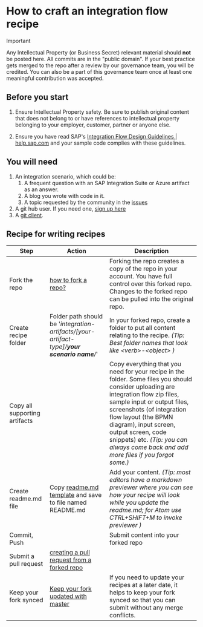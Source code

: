 # How to craft an integration flow recipe

> [!IMPORTANT]
> Any Intellectual Property (or Business Secret) relevant material should __**not**__ be posted here. All commits are in the "public domain". If your best practice gets merged to the repo after a review by our governance team, you will be credited. You can also be a part of this governance team once at least one meaningful contribution was accepted.

## Before you start

1. Ensure Intellectual Property safety. Be sure to publish original content that does not belong to or have references to intellectual property belonging to your employer, customer, partner or anyone else.

1. Ensure you have read SAP's [Integration Flow Design Guidelines | help.sap.com](https://help.sap.com/docs/cloud-integration/sap-cloud-integration/integration-flow-design-guidelines) and your sample code complies with these guidelines.

## You will need

1. An integration scenario, which could be:
    1. A frequent question with an SAP Integration Suite or Azure artifact as an answer.
    1. A blog you wrote with code in it.
    1. A topic requested by the community in the [issues](https://github.com/Azure-Samples/Sentinel-For-SAP-Community/issues)
2. A git hub user. If you need one, [sign up here](https://github.com/join)
3. A [git client](https://git-scm.com/downloads).

## Recipe for writing recipes

Step|Action|Description
----|----|----
Fork the repo | [how to fork a repo?](https://help.github.com/en/articles/fork-a-repo) | Forking the repo creates a copy of the repo in your account. You have full control over this forked repo. Changes to the forked repo can be pulled into the original repo.
Create recipe folder |  Folder path should be '_integration-artifacts/[your-artifact-type]/**your scenario name**/_' | In your forked repo, create a folder to put all content relating to the recipe. *(Tip: Best folder names that look like \<verb\>-\<object\> )*  |
Copy all supporting artifacts | | Copy everything that you need for your recipe in the folder. Some files you should consider uploading are integration flow zip files, sample input or output files, screenshots (of integration flow layout (the BPMN diagram), input screen, output screen, code snippets) etc. *(Tip: you can always come back and add more files if you forgot some.)* |
Create readme.md file | Copy [readme.md template](integration-artifacts/solution-packages/) and save to file named README.md | Add your content. *(Tip:  most editors have a markdown previewer where you can see how your recipe will look while you update the readme.md; for Atom use CTRL+SHIFT+M to invoke previewer )*  |
Commit, Push| | Submit content into your forked repo|
Submit a pull request | [creating a pull request from a forked repo](https://help.github.com/en/articles/creating-a-pull-request-from-a-fork) | |
Keep your fork synced | [Keep your fork updated with master](https://help.github.com/en/articles/fork-a-repo#keep-your-fork-synced) | If you need to update your recipes at a later date, it helps to keep your fork synced so that you can submit without any merge conflicts.
